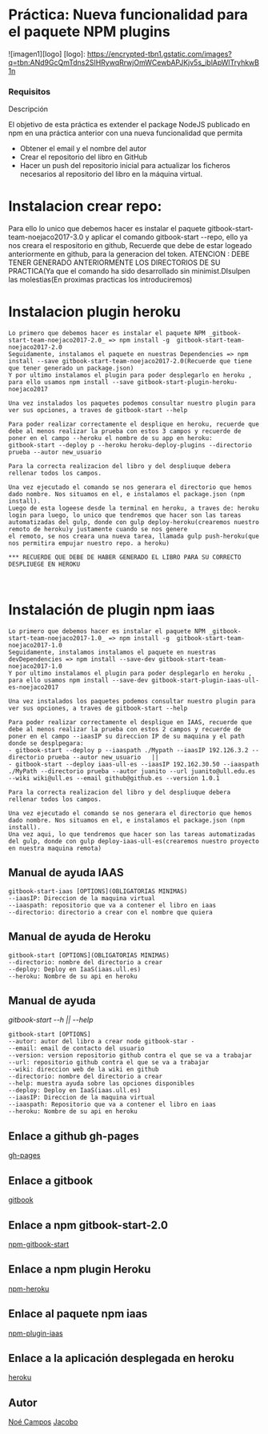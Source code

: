 #
# Práctica: Nueva funcionalidad para el paquete NPM plugins


![imagen1][logo]
[logo]: https://encrypted-tbn1.gstatic.com/images?q=tbn:ANd9GcQmTdns2SIHRywqRrwjOmWCewbAPJKjv5s_iblApWlTryhkwB1n

### Requisitos

Descripción

El objetivo de esta práctica es extender el package NodeJS publicado en npm en una práctica anterior con una nueva funcionalidad que permita
* Obtener el email y el nombre del autor
* Crear el repositorio del libro en GitHub
* Hacer un push del repositorio inicial para actualizar los ficheros necesarios al repositorio del libro en la máquina virtual.


# Instalacion crear repo:

Para ello lo unico que debemos hacer es instalar el paquete gitbook-start-team-noejaco2017-3.0 y aplicar el comando gitbook-start --repo, ello ya nos creara el respositorio en github,
Recuerde que debe de estar logeado anteriormente en github, para la generacion del token.
ATENCION : DEBE TENER GENERADO ANTERIORMENTE LOS DIRECTORIOS DE SU PRACTICA(Ya que el comando ha sido desarrollado sin minimist.DIsulpen las molestias(En proximas practicas los introduciremos)


# Instalacion plugin heroku
```
Lo primero que debemos hacer es instalar el paquete NPM _gitbook-start-team-noejaco2017-2.0_ => npm install -g  gitbook-start-team-noejaco2017-2.0
Seguidamente, instalamos el paquete en nuestras Dependencies => npm install --save gitbook-start-team-noejaco2017-2.0(Recuerde que tiene que tener generado un package.json)
Y por ultimo instalamos el plugin para poder desplegarlo en heroku , para ello usamos npm install --save gitbook-start-plugin-heroku-noejaco2017

Una vez instalados los paquetes podemos consultar nuestro plugin para ver sus opciones, a traves de gitbook-start --help

Para poder realizar correctamente el desplique en heroku, recuerde que debe al menos realizar la prueba con estos 3 campos y recuerde de poner en el campo --heroku el nombre de su app en heroku:
gitbook-start --deploy p --heroku heroku-deploy-plugins --directorio prueba --autor new_usuario

Para la correcta realizacion del libro y del despliuque debera rellenar todos los campos.

Una vez ejecutado el comando se nos generara el directorio que hemos dado nombre. Nos situamos en el, e instalamos el package.json (npm install).
Luego de esta logeese desde la terminal en heroku, a traves de: heroku login para luego, lo unico que tendremos que hacer son las tareas automatizadas del gulp, donde con gulp deploy-heroku(crearemos nuestro remoto de heroku)y justamente cuando se nos genere
el remoto, se nos creara una nueva tarea, llamada gulp push-heroku(que nos permitira empujar nuestro repo. a heroku)

*** RECUERDE QUE DEBE DE HABER GENERADO EL LIBRO PARA SU CORRECTO DESPLIUEGE EN HEROKU



```

# Instalación de plugin npm iaas


```
Lo primero que debemos hacer es instalar el paquete NPM _gitbook-start-team-noejaco2017-1.0_ => npm install -g  gitbook-start-team-noejaco2017-1.0
Seguidamente, instalamos instalamos el paquete en nuestras devDependencies => npm install --save-dev gitbook-start-team-noejaco2017-1.0
Y por ultimo instalamos el plugin para poder desplegarlo en heroku , para ello usamos npm install --save-dev gitbook-start-plugin-iaas-ull-es-noejaco2017

Una vez instalados los paquetes podemos consultar nuestro plugin para ver sus opciones, a traves de gitbook-start --help

Para poder realizar correctamente el desplique en IAAS, recuerde que debe al menos realizar la prueba con estos 2 campos y recuerde de poner en el campo --iaasIP su direccion IP de su maquina y el path donde se desplpegara:
- gitbook-start --deploy p --iaaspath ./Mypath --iaasIP 192.126.3.2 --directorio prueba --autor new_usuario   ||
- gitbook-start --deploy iaas-ull-es --iaasIP 192.162.30.50 --iaaspath ./MyPath --directorio prueba --autor juanito --url juanito@ull.edu.es --wiki wiki@ull.es --email github@github.es --version 1.0.1

Para la correcta realizacion del libro y del despliuque debera rellenar todos los campos.

Una vez ejecutado el comando se nos generara el directorio que hemos dado nombre. Nos situamos en el, e instalamos el package.json (npm install).
Una vez aqui, lo que tendremos que hacer son las tareas automatizadas del gulp, donde con gulp deploy-iaas-ull-es(crearemos nuestro proyecto en nuestra maquina remota)
```


## Manual de ayuda IAAS

````````````````````
gitbook-start-iaas [OPTIONS](OBLIGATORIAS MINIMAS)
--iaasIP: Direccion de la maquina virtual
--iaaspath: repositorio que va a contener el libro en iaas
--directorio: directorio a crear con el nombre que quiera
````````````````````

## Manual de ayuda de Heroku
```
gitbook-start [OPTIONS](OBLIGATORIAS MINIMAS)
--directorio: nombre del directorio a crear
--deploy: Deploy en IaaS(iaas.ull.es)
--heroku: Nombre de su api en heroku
```


## Manual de ayuda
_gitbook-start --h || --help_
````````````````````
gitbook-start [OPTIONS]
--autor: autor del libro a crear node gitbook-star -
--email: email de contacto del usuario
--version: version repositorio github contra el que se va a trabajar
--url: repositorio github contra el que se va a trabajar
--wiki: direccion web de la wiki en github
--directorio: nombre del directorio a crear
--help: muestra ayuda sobre las opciones disponibles
--deploy: Deploy en IaaS(iaas.ull.es)
--iaasIP: Direccion de la maquina virtual
--iaaspath: Repositorio que va a contener el libro en iaas
--heroku: Nombre de su api en heroku

````````````````````


## Enlace a github gh-pages
[gh-pages](https://ull-esit-sytw-1617.github.io/tareas-iniciales-noejaco2017/)

## Enlace a gitbook
[gitbook](https://alu0100836059.gitbooks.io/apuntessytw/content/)

## Enlace a npm gitbook-start-2.0
[npm-gitbook-start](https://www.npmjs.com/package/gitbook-start-team-noejaco2017-2.0)

## Enlace a npm plugin Heroku
[npm-heroku](https://www.npmjs.com/package/gitbook-start-plugin-heroku-noejaco2017)

## Enlace al paquete npm iaas
[npm-plugin-iaas](https://www.npmjs.com/package/gitbook-start-plugin-iaas-ull-es-noejaco2017)

## Enlace a la aplicación desplegada en heroku
[heroku](https://herokuiaass.herokuapp.com/)



## Autor
[Noé Campos](http://dsi1516.github.io/Practica1/)
[Jacobo]()
